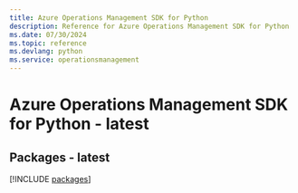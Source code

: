 ```yaml
---
title: Azure Operations Management SDK for Python
description: Reference for Azure Operations Management SDK for Python
ms.date: 07/30/2024
ms.topic: reference
ms.devlang: python
ms.service: operationsmanagement
---
```

# Azure Operations Management SDK for Python - latest
## Packages - latest
[!INCLUDE [packages](operations-management-index.md)]